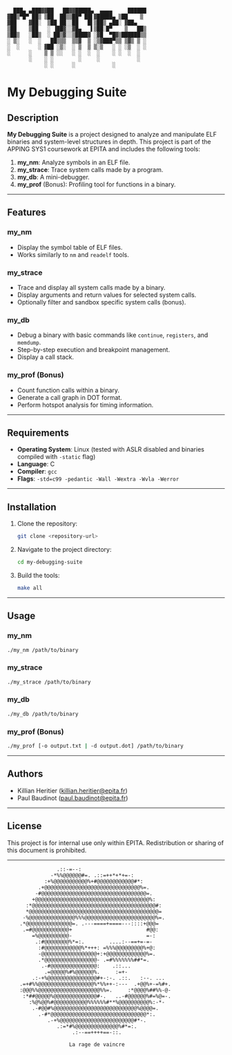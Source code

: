 ```
  ███▄ ▄███▓▓██   ██▓▓█████▄  ▄▄▄▄     ██████ 
▓██▒▀█▀ ██▒ ▒██  ██▒▒██▀ ██▌▓█████▄ ▒██    ▒ 
▓██    ▓██░  ▒██ ██░░██   █▌▒██▒ ▄██░ ▓██▄   
▒██    ▒██   ░ ▐██▓░░▓█▄   ▌▒██░█▀    ▒   ██▒
▒██▒   ░██▒  ░ ██▒▓░░▒████▓ ░▓█  ▀█▓▒██████▒▒
░ ▒░   ░  ░   ██▒▒▒  ▒▒▓  ▒ ░▒▓███▀▒▒ ▒▓▒ ▒ ░
░  ░      ░ ▓██ ░▒░  ░ ▒  ▒ ▒░▒   ░ ░ ░▒  ░ ░
░      ░    ▒ ▒ ░░   ░ ░  ░  ░    ░ ░  ░  ░  
       ░    ░ ░        ░     ░            ░  
            ░ ░      ░            ░          
```

# My Debugging Suite

## Description

**My Debugging Suite** is a project designed to analyze and manipulate ELF binaries and system-level structures in depth. This project is part of the APPING SYS1 coursework at EPITA and includes the following tools:

1. **my_nm**: Analyze symbols in an ELF file.
2. **my_strace**: Trace system calls made by a program.
3. **my_db**: A mini-debugger.
4. **my_prof** (Bonus): Profiling tool for functions in a binary.

---

## Features

### my_nm
- Display the symbol table of ELF files.
- Works similarly to `nm` and `readelf` tools.

### my_strace
- Trace and display all system calls made by a binary.
- Display arguments and return values for selected system calls.
- Optionally filter and sandbox specific system calls (bonus).

### my_db
- Debug a binary with basic commands like `continue`, `registers`, and `memdump`.
- Step-by-step execution and breakpoint management.
- Display a call stack.

### my_prof (Bonus)
- Count function calls within a binary.
- Generate a call graph in DOT format.
- Perform hotspot analysis for timing information.

---

## Requirements

- **Operating System**: Linux (tested with ASLR disabled and binaries compiled with `-static` flag)
- **Language**: C
- **Compiler**: `gcc`
- **Flags**: `-std=c99 -pedantic -Wall -Wextra -Wvla -Werror`

---

## Installation

1. Clone the repository:
   ```bash
   git clone <repository-url>
   ```

2. Navigate to the project directory:
   ```bash
   cd my-debugging-suite
   ```

3. Build the tools:
   ```bash
   make all
   ```

---

## Usage

### my_nm
```bash
./my_nm /path/to/binary
```

### my_strace
```bash
./my_strace /path/to/binary
```

### my_db
```bash
./my_db /path/to/binary
```

### my_prof (Bonus)
```bash
./my_prof [-o output.txt | -d output.dot] /path/to/binary
```

---

## Authors

- Killian Heritier (<killian.heritier@epita.fr>)
- Paul Baudinot (<paul.baudinot@epita.fr>)

---

## License

This project is for internal use only within EPITA. Redistribution or sharing of this document is prohibited.

---

```                                      
                .::-=--:                                    
              -*%%@@@@@@#=. .::=++*+*+=-:                   
            :+%@@@@@@@@@@@%+#@@@@@@@@@@@@#*:                
          .+@@@@@@@@@@@@@@@@@@@@@@@@@@@@@@@%=.              
         -#@@@@@@@@@@@@@@@@@@@@@@@@@@@@@@@@@@=.             
        +@@@@@@@@@@@@@@@@@@@@@@@@@@@@@@@@@@@@@%:            
      :*@@@@@@@@@@@@@@@@@@@@@@@@@@@@@@@@@@@@@@@@#:          
      *@@@@@@@@@@@@@@@@@@@@@@@@@@@@@@@@@@@@@@@@@@=          
     -%@@@@@@@@@@@@@@@%%%@@@@@@@@@@@@@@@@@@@@@@@%=.         
    .*@@@@@@@@@@@@@@@=. .---====+====---::::+@@@=           
     .=#@@@@@@@@@@@@+                        #@@:           
        =%@@@@@@@@@@-                        =-:            
         .:#@@@@@@@@%*=:.        ....:--==+=-=-             
          :#@@@@@@@@@@@@%*+++: =%%%@@@@@@@@@%+@:            
          -@@@@@@@@@@@@@@@@@@+:+@@@@@@@@@@@@@%=.            
          .*@@@@@@@@@@@@@@@@@- .=#%%%%%%%##*=.              
           .-#@@@@@@@@@@@@@@@:    .::...                    
            .=@@@@@%#%@@@@@@%.     :=+-                     
        .:-+%@@@@@@@@@@@@@@@@#+-:-. .::.   :--. ...         
    .=+#%%@@@@@@@@@@@@@@@@@@%*%%++-:---  .+@@%+-=%#+.       
    :@@@%%@@@@@@@@@@@@@@@@@@@@%%=.     :*@@@@%##%%-@-       
     :*##@@@@@%@@@@@@@@@@@@@@#-.   ..-#@@@@@@%#=%@=-.       
       :%@%@@%#@@@@@@@@@@@%%%%%%#**%@@@@@@@@@@%:-*-         
        .-#@@#%@@@@@@@@@@@@@@@@@@@@@@@@@@@%@@@@=.           
          .-#*@@@@@@@@@@@@@@@@@@@@@@@@@@@@@@@*:.            
             .-+%@@@@@@@@@@@@@@@@@@@@@@@@#*-.               
                .:=*#%@@@@@@@@@@@@@@%#*=:.                  
                     .:--==++++==-::.                       
```
                        La rage de vaincre
